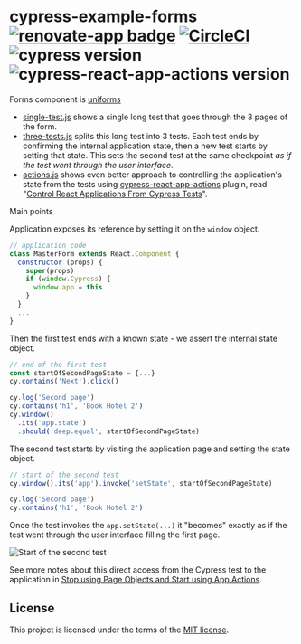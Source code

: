 # cypress-example-forms [![renovate-app badge][renovate-badge]][renovate-app] [![CircleCI](https://circleci.com/gh/bahmutov/cypress-example-forms/tree/master.svg?style=svg)](https://circleci.com/gh/bahmutov/cypress-example-forms/tree/master) ![cypress version](https://img.shields.io/badge/cypress-9.5.1-brightgreen) ![cypress-react-app-actions version](https://img.shields.io/badge/cypress--react--app--actions-1.0.2-brightgreen)

Forms component is [uniforms](https://uniforms.tools/docs/tutorials-basic-uniforms-usage)

- [single-test.js](cypress/integration/single-test.js) shows a single long test that goes through the 3 pages of the form.
- [three-tests.js](cypress/integration/three-tests.js) splits this long test into 3 tests. Each test ends by confirming the internal application state, then a new test starts by setting that state. This sets the second test at the same checkpoint _as if the test went through the user interface_.
- [actions.js](./cypress/integration/actions.js) shows even better approach to controlling the application's state from the tests using [cypress-react-app-actions](https://github.com/bahmutov/cypress-react-app-actions) plugin, read "[Control React Applications From Cypress Tests](https://glebbahmutov.com/blog/react-app-actions/)".

Main points

Application exposes its reference by setting it on the `window` object.

```js
// application code
class MasterForm extends React.Component {
  constructor (props) {
    super(props)
    if (window.Cypress) {
      window.app = this
    }
  }
  ...
}
```

Then the first test ends with a known state - we assert the internal state object.

```js
// end of the first test
const startOfSecondPageState = {...}
cy.contains('Next').click()

cy.log('Second page')
cy.contains('h1', 'Book Hotel 2')
cy.window()
  .its('app.state')
  .should('deep.equal', startOfSecondPageState)
```

The second test starts by visiting the application page and setting the state object.

```js
// start of the second test
cy.window().its('app').invoke('setState', startOfSecondPageState)

cy.log('Second page')
cy.contains('h1', 'Book Hotel 2')
```

Once the test invokes the `app.setState(...)` it "becomes" exactly as if the test went through the user interface filling the first page.

![Start of the second test](images/start-of-second-test.gif)

See more notes about this direct access from the Cypress test to the application in [Stop using Page Objects and Start using App Actions](https://www.cypress.io/blog/2019/01/03/stop-using-page-objects-and-start-using-app-actions/).

## License

This project is licensed under the terms of the [MIT license](/LICENSE.md).

[renovate-badge]: https://img.shields.io/badge/renovate-app-blue.svg
[renovate-app]: https://renovateapp.com/
